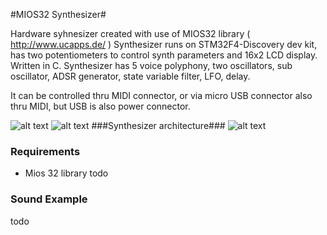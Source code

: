 #MIOS32 Synthesizer#

Hardware syhnesizer created with use of MIOS32 library ( http://www.ucapps.de/ ) Synthesizer runs on STM32F4-Discovery dev kit, has two potentiometers to control synth parameters and 16x2 LCD display. Written in C. Synthesizer has 5 voice polyphony, two oscillators, sub oscillator, ADSR generator, state variable filter, LFO, delay.

It can be controlled thru MIDI connector, or via micro USB connector also thru MIDI, but USB is also power connector.

![alt text](?raw=true)
![alt text](?raw=true)
###Synthesizer architecture###
![alt text](?raw=true)

### Requirements ###
* Mios 32 library
todo
### Sound Example ###
todo

